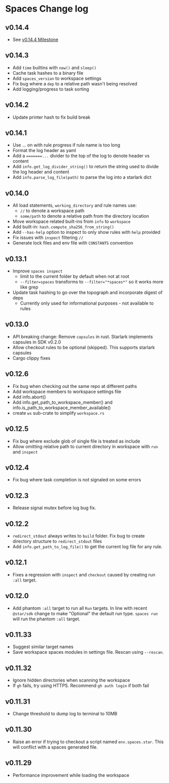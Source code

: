 # Spaces Change log

## v0.14.4

- See [v0.14.4 Milestone](https://github.com/work-spaces/spaces/milestone/1?closed=1)

## v0.14.3

- Add `time` builtins with `now()` and `sleep()`
- Cache task hashes to a binary file
- Add `spaces_version` to workspace settings
- Fix bug where a `dep` to a relative path wasn't being resolved
- Add logging/progress to task sorting

## v0.14.2

- Update printer hash to fix build break

## v0.14.1

- Use ... on with rule progress if rule name is too long
- Format the log header as yaml
- Add a `=======...` divider to the top of the log to denote header vs content
- Add `info.get_log_divider_string()` to return the string used to divide the log header and content
- Add `info.parse_log_file(path)` to parse the log into a starlark dict

## v0.14.0

- All load statements, `working_directory` and rule names use:
  - `//` to denote a workspace path
  - `some/path` to denote a relative path from the directory location
- Move workspace related built-ins from `info` to `workspace`
- Add built-in: `hash.compute_sha256_from_string()`
- Add `--has-help` option to inspect to only show rules with `help` provided
- Fix issues with `inspect` filtering `//`
- Generate lock files and env file with `CONSTANTS` convention

## v0.13.1

- Improve `spaces inspect`
  - limit to the current folder by default when not at root
  - `--filter=spaces` transforms to `--filter="*spaces*"` so it works more like grep
- Update task hashing to go over the topograph and incorporate digest of deps
  - Currently only used for informational purposes - not available to rules

## v0.13.0

- API breaking change: Remove `capsules` in rust. Starlark implements capsules in SDK v0.2.0
- Allow checkout rules to be optional (skipped). This supports starlark capsules
- Cargo clippy fixes

## v0.12.6

- Fix bug when checking out the same repo at different paths
- Add workspace members to workspace settings file
- Add info.abort() 
- Add info.get_path_to_workspace_member() and info.is_path_to_workspace_member_available()
- create `ws` sub-crate to simplify `workspace.rs`

## v0.12.5

- Fix bug where exclude glob of single file is treated as include
- Allow omitting relative path to current directory in workspace with `run` and `inspect`

## v0.12.4

- Fix bug where task completion is not signaled on some errors

## v0.12.3

- Release signal mutex before log bug fix.

## v0.12.2

- `redirect_stdout` always writes to `build` folder. Fix bug to create directory structure to `redirect_stdout` files
- Add `info.get_path_to_log_file()` to get the current log file for any rule.

## v0.12.1

- Fixes a regression with `inspect` and `checkout` caused by creating run `:all` target.

## v0.12.0

- Add phantom `:all` target to run all `Run` targets. In line with recent `@star/sdk` change to make "Optional" the default run type. `spaces run` will run the phantom `:all` target.

## v0.11.33

- Suggest similar target names
- Save workspace spaces modules in settings file. Rescan using `--rescan`.

## v0.11.32

- Ignore hidden directories when scanning the workspace
- If `gh` fails, try using HTTPS. Recommend `gh auth login` if both fail

## v0.11.31

- Change threshold to dump log to terminal to 10MB

## v0.11.30

- Raise an error if trying to checkout a script named `env.spaces.star`. This will conflict with a spaces generated file.

## v0.11.29

- Performance improvement while loading the workspace